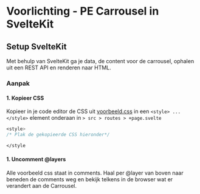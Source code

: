 # Voorlichting - PE Carrousel in SvelteKit

## Setup SvelteKit

Met behulp van SvelteKit ga je data, de content voor de carrousel, ophalen uit een REST API en renderen naar HTML.

### Aanpak

#### 1. Kopieer CSS
Kopieer in je code editor de CSS uit [voorbeeld.css](voorbeeld.css) in een `<style> ... </style>` element onderaan in  `> src > routes > +page.svelte`

```css
<style>
/* Plak de gekopieerde CSS hieronder*/

</style
```
#### 1. Uncomment @layers

Alle voorbeeld css staat in comments. Haal per @layer van boven naar beneden de comments weg en bekijk telkens in de browser wat er verandert aan de Carrousel.






